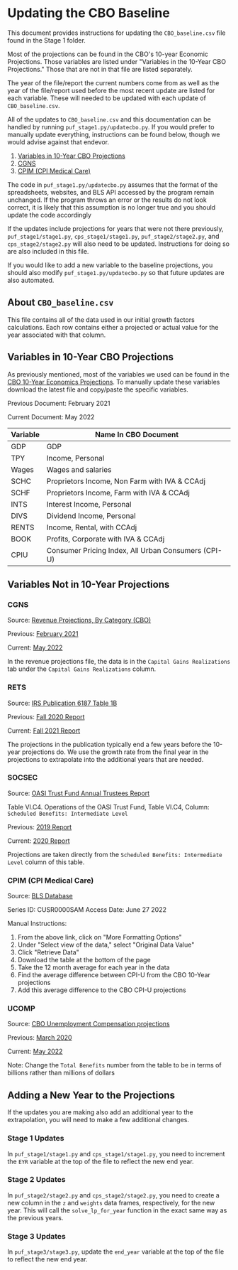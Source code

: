 # Updating the CBO Baseline

This document provides instructions for updating the `CBO_baseline.csv` file
found in the Stage 1 folder.

Most of the projections can be found in the CBO's 10-year Economic Projections.
Those variables are listed under "Variables in the 10-Year CBO Projections."
Those that are not in that file are listed separately.

The year of the file/report the current numbers come from as well as the year
of the file/report used before the most recent update are listed for each
variable. These will needed to be updated with each update of `CBO_baseline.csv`.

All of the updates to `CBO_baseline.csv` and this documentation can be handled
by running `puf_stage1.py/updatecbo.py`. If you would prefer to manually update
everything, instructions can be found below, though we would advise against that
endevor.

1. [Variables in 10-Year CBO Projections](#Variables-in-10-Year-CBO-Projections)
2. [CGNS](#CGNS)
3. [CPIM (CPI Medical Care)](#CPIM-(CPI-Medical-Care))

The code in `puf_stage1.py/updatecbo.py` assumes that the format of the
spreadsheets, websites, and BLS API accessed by the program remain unchanged.
If the program throws an error or the results do not look correct, it is likely
that this assumption is no longer true and you should update the code accordingly

If the updates include projections for years that were not there previously,
`puf_stage1/stage1.py`, `cps_stage1/stage1.py`, `puf_stage2/stage2.py`, and
`cps_stage2/stage2.py` will also need to be updated. Instructions for doing so
are also included in this file.

If you would like to add a new variable to the baseline projections, you should
also modify `puf_stage1.py/updatecbo.py` so that future updates are also
automated.

## About `CBO_baseline.csv`

This file contains all of the data used in our initial growth factors calculations.
Each row contains either a projected or actual value for the year associated
with that column.

## Variables in 10-Year CBO Projections

As previously mentioned, most of the variables we used can be found in the
[CBO 10-Year Economics Projections](https://www.cbo.gov/about/products/budget-economic-data#4).
To manually update these variables download the latest file and copy/paste the 
specific variables.

Previous Document: February 2021

Current Document: May 2022

| Variable | Name In CBO Document                                |
|----------|-----------------------------------------------------|
| GDP      | GDP                                                 |
| TPY      | Income, Personal                                    |
| Wages    | Wages and salaries                                  |
| SCHC     | Proprietors Income, Non Farm with IVA & CCAdj       |
| SCHF     | Proprietors Income, Farm with IVA & CCAdj           |
| INTS     | Interest Income, Personal                           |
| DIVS     | Dividend Income, Personal                           |
| RENTS    | Income, Rental, with CCAdj                          |
| BOOK     | Profits, Corporate with IVA & CCAdj                 |
| CPIU     | Consumer Pricing Index, All Urban Consumers (CPI-U) |

## Variables Not in 10-Year Projections

### CGNS

Source: [Revenue Projections, By Category (CBO)](https://www.cbo.gov/about/products/budget-economic-data#7)

Previous: [February 2021](https://www.cbo.gov/system/files/2021-02/51138-2021-02-11-revenueprojections.xlsx)

Current: [May 2022](https://www.cbo.gov/system/files/2022-05/51138-2022-05-Revenue-Projections.xlsx)

In the revenue projections file, the data is in the `Capital Gains Realizations`
tab under the `Capital Gains Realizations` column.

### RETS

Source: [IRS Publication 6187 Table 1B](https://www.irs.gov/statistics/projections-of-federal-tax-return-filings)

Previous: [Fall 2020 Report](https://www.irs.gov/pub/irs-soi/20projpub6187tables.xls)

Current: [Fall 2021 Report](https://www.irs.gov/pub/irs-soi/21projpub6187tables.xls)

The projections in the publication typically end a few years before the
10-year projections do. We use the growth rate from the final year in the
projections to extrapolate into the additional years that are needed.

### SOCSEC

Source: [OASI Trust Fund Annual Trustees Report](https://www.ssa.gov/oact/TR/)

Table VI.C4. Operations of the OASI Trust Fund, Table VI.C4, Column:
`Scheduled Benefits: Intermediate Level`

Previous: [2019 Report](https://www.ssa.gov/oact/TR/2019/tr2019.pdf)

Current: [2020 Report](https://www.ssa.gov/oact/TR/2020/VI_C_SRfyproj.html)

Projections are taken directly from the `Scheduled Benefits: Intermediate Level`
column of this table.

### CPIM (CPI Medical Care)

Source: [BLS Database](http://data.bls.gov/timeseries/CUSR0000SAM?output_view=pct_1mth)

Series ID: CUSR0000SAM
Access Date: June 27 2022

Manual Instructions:

1. From the above link, click on "More Formatting Options"
2. Under "Select view of the data," select "Original Data Value"
3. Click "Retrieve Data"
4. Download the table at the bottom of the page
5. Take the 12 month average for each year in the data
6. Find the average difference between CPI-U from the CBO 10-Year projections
7. Add this average difference to the CBO CPI-U projections

### UCOMP

Source: [CBO Unemployment Compensation projections](https://www.cbo.gov/about/products/baseline-projections-selected-programs#24)

Previous: [March 2020](https://www.cbo.gov/system/files/2020-03/51316-2020-03-unemployment.pdf)

Current: [May 2022](https://www.cbo.gov/system/files/2022-05/51316-2022-05-unemployment.xlsx)

Note: Change the `Total Benefits` number from the table to be in terms of
billions rather than millions of dollars

## Adding a New Year to the Projections

If the updates you are making also add an additional year to the extrapolation,
you will need to make a few additional changes.

### Stage 1 Updates

In `puf_stage1/stage1.py` and `cps_stage1/stage1.py`, you need to increment
the `EYR` variable at the top of the file to reflect the new end year.

### Stage 2 Updates

In `puf_stage2/stage2.py` and `cps_stage2/stage2.py`, you need to create a new
column in the `z` and `weights` data frames, respectively, for the new year.
This will call the `solve_lp_for_year` function in the exact same way as the
previous years.

### Stage 3 Updates

In `puf_stage3/stage3.py`, update the `end_year` variable at the top of the
file to reflect the new end year.